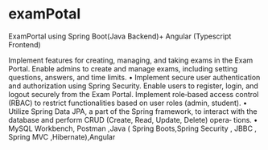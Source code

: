 # examPotal
ExamPortal using Spring Boot(Java Backend)+ Angular (Typescript Frontend)

Implement features for creating, managing, and taking exams in the Exam Portal. Enable admins to create and manage exams, including setting
questions, answers, and time limits.
• Implement secure user authentication and authorization using Spring Security. Enable users to register, login, and logout securely from the
Exam Portal. Implement role‑based access control (RBAC) to restrict functionalities based on user roles (admin, student).
• Utilize Spring Data JPA, a part of the Spring framework, to interact with the database and perform CRUD (Create, Read, Update, Delete) opera‑
tions.
• MySQL Workbench, Postman ,Java ( Spring Boots,Spring Security , JBBC , Spring MVC ,Hibernate),Angular
